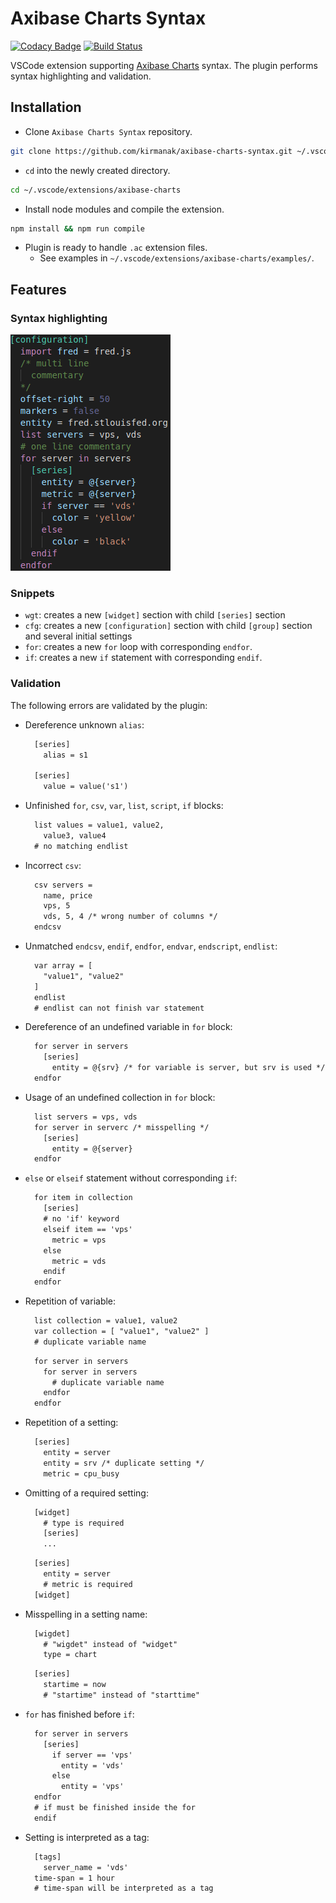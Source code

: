 # Axibase Charts Syntax

[![Codacy Badge](https://api.codacy.com/project/badge/Grade/733f4b159db44cff920edc92721d0e38)](https://app.codacy.com/app/kirmanak/Axibase-Charts-Syntax?utm_source=github.com&utm_medium=referral&utm_content=kirmanak/Axibase-Charts-Syntax&utm_campaign=badger)
[![Build Status](https://travis-ci.org/kirmanak/Axibase-Charts-Syntax.svg?branch=master)](https://travis-ci.org/kirmanak/Axibase-Charts-Syntax)

VSCode extension supporting [Axibase Charts](https://github.com/axibase/charts/blob/master/README.md) syntax. The plugin performs syntax highlighting and validation.

## Installation

* Clone `Axibase Charts Syntax` repository.

```bash
git clone https://github.com/kirmanak/axibase-charts-syntax.git ~/.vscode/extensions/axibase-charts
```

* `cd` into the newly created directory.

```bash
cd ~/.vscode/extensions/axibase-charts
```

* Install node modules and compile the extension.

```bash
npm install && npm run compile
```

* Plugin is ready to handle `.ac` extension files.
  * See examples in ``~/.vscode/extensions/axibase-charts/examples/``.

## Features

### Syntax highlighting

![Screenshot of highlighted syntax](./images/syntax.png)

### Snippets

* `wgt`: creates a new `[widget]` section with child `[series]` section
* `cfg`: creates a new `[configuration]` section with child `[group]` section and several initial settings
* `for`: creates a new `for` loop with corresponding `endfor`.
* `if`: creates a new `if` statement with corresponding `endif`.

### Validation

The following errors are validated by the plugin:

* Dereference unknown `alias`:

  ```txt
    [series]
      alias = s1

    [series]
      value = value('s1')
  ```

* Unfinished `for`, `csv`, `var`, `list`, `script`, `if` blocks:

  ```txt
    list values = value1, value2,
      value3, value4
    # no matching endlist
  ```

* Incorrect `csv`:

  ```txt
    csv servers =
      name, price
      vps, 5
      vds, 5, 4 /* wrong number of columns */
    endcsv
  ```

* Unmatched `endcsv`, `endif`, `endfor`, `endvar`, `endscript`, `endlist`:

  ```txt
    var array = [
      "value1", "value2"
    ]
    endlist
    # endlist can not finish var statement
  ```

* Dereference of an undefined variable in `for` block:

  ```txt
    for server in servers
      [series]
        entity = @{srv} /* for variable is server, but srv is used */
    endfor
  ```

* Usage of an undefined collection in `for` block:

  ```txt
    list servers = vps, vds
    for server in serverc /* misspelling */
      [series]
        entity = @{server}
    endfor
  ```

* `else` or `elseif` statement without corresponding `if`:

  ```txt
    for item in collection
      [series]
      # no 'if' keyword
      elseif item == 'vps'
        metric = vps
      else
        metric = vds
      endif
    endfor
  ```

* Repetition of variable:

  ```txt
    list collection = value1, value2
    var collection = [ "value1", "value2" ]
    # duplicate variable name
  ```

  ```txt
    for server in servers
      for server in servers
        # duplicate variable name
      endfor
    endfor
  ```

* Repetition of a setting:

  ```txt
    [series]
      entity = server
      entity = srv /* duplicate setting */
      metric = cpu_busy
  ```

* Omitting of a required setting:

  ```txt
    [widget]
      # type is required
      [series]
      ...
  ```

  ```txt
    [series]
      entity = server
      # metric is required
    [widget]
  ```

* Misspelling in a setting name:

  ```txt
    [wigdet]
      # "wigdet" instead of "widget"
      type = chart
  ```

  ```txt
    [series]
      startime = now
      # "startime" instead of "starttime"
  ```

* `for` has finished before `if`:

  ```txt
    for server in servers
      [series]
        if server == 'vps'
          entity = 'vds'
        else
          entity = 'vps'
    endfor
    # if must be finished inside the for
    endif
  ```

* Setting is interpreted as a tag:

  ```txt
    [tags]
      server_name = 'vds'
    time-span = 1 hour
    # time-span will be interpreted as a tag
  ```
